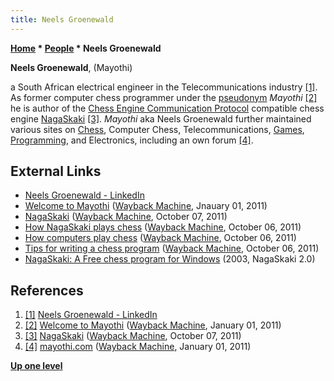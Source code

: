 ```yaml
---
title: Neels Groenewald
---
```

**[Home](Home "Home") \* [People](People "People") \* Neels Groenewald**


**Neels Groenewald**, (Mayothi)  

a South African electrical engineer in the Telecommunications industry 
<a id="cite-note-1" href="#cite-ref-1">[1]</a>.
As former computer chess programmer under the [pseudonym](https://en.wikipedia.org/wiki/Pseudonym) *Mayothi*
<a id="cite-note-2" href="#cite-ref-2">[2]</a> 
he is author of the [Chess Engine Communication Protocol](Chess_Engine_Communication_Protocol "Chess Engine Communication Protocol") compatible chess engine [NagaSkaki](NagaSkaki "NagaSkaki")
<a id="cite-note-3" href="#cite-ref-3">[3]</a>. 
*Mayothi* aka Neels Groenewald further maintained various sites on [Chess](Chess "Chess"), Computer Chess, Telecommunications, [Games](Games "Games"), [Programming](Programming "Programming"), and Electronics, including an own forum 
<a id="cite-note-4" href="#cite-ref-4">[4]</a>.



## External Links


* [Neels Groenewald - LinkedIn](https://www.linkedin.com/in/neels-groenewald-15482a12/)
* [Welcome to Mayothi](https://web.archive.org/web/20110101220826/http://www.mayothi.com/index.html) ([Wayback Machine](https://en.wikipedia.org/wiki/Wayback_Machine), Jnauary 01, 2011)
* [NagaSkaki](https://web.archive.org/web/20111007181515/http://www.mayothi.com/nagaskaki.html) ([Wayback Machine](https://en.wikipedia.org/wiki/Wayback_Machine), October 07, 2011)
* [How NagaSkaki plays chess](https://web.archive.org/web/20111006114823/http://mayothi.com/nagaskakichess.html) ([Wayback Machine](https://en.wikipedia.org/wiki/Wayback_Machine), October 06, 2011)
* [How computers play chess](https://web.archive.org/web/20111006115249/http://mayothi.com/computerschess.html) ([Wayback Machine](https://en.wikipedia.org/wiki/Wayback_Machine), October 06, 2011)
* [Tips for writing a chess program](https://web.archive.org/web/20111006121417/http://mayothi.com/tips.html) ([Wayback Machine](https://en.wikipedia.org/wiki/Wayback_Machine), October 06, 2011)
* [NagaSkaki: A Free chess program for Windows](http://mysite.mweb.co.za/residents/lollapot/homepage.html) (2003, NagaSkaki 2.0)


## References


1. <a id="cite-ref-1" href="#cite-note-1">[1]</a> [Neels Groenewald - LinkedIn](https://www.linkedin.com/in/neels-groenewald-15482a12/)
2. <a id="cite-ref-2" href="#cite-note-2">[2]</a> [Welcome to Mayothi](https://web.archive.org/web/20110101220826/http://www.mayothi.com/index.html) ([Wayback Machine](https://en.wikipedia.org/wiki/Wayback_Machine), January 01, 2011)
3. <a id="cite-ref-3" href="#cite-note-3">[3]</a> [NagaSkaki](https://web.archive.org/web/20111007181515/http://www.mayothi.com/nagaskaki.html) ([Wayback Machine](https://en.wikipedia.org/wiki/Wayback_Machine), October 07, 2011)
4. <a id="cite-ref-4" href="#cite-note-4">[4]</a> [mayothi.com](https://web.archive.org/web/20110101221750/http://www.mayothi.com/forum_smf/) ([Wayback Machine](https://en.wikipedia.org/wiki/Wayback_Machine), January 01, 2011)

**[Up one level](People "People")**







 
